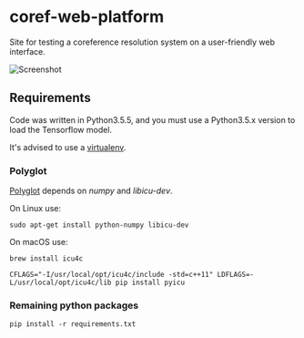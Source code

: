 # coref-web-platform
Site for testing a coreference resolution system on a user-friendly web interface.

![Screenshot](https://user-images.githubusercontent.com/13498941/44929735-ee7f2180-ad53-11e8-9ffc-6fb635cd091b.png)

## Requirements
Code was written in Python3.5.5, and you must use a Python3.5.x version to load the Tensorflow model.

It's advised to use a [virtualenv](https://virtualenv.pypa.io/en/stable/).

### Polyglot
[Polyglot](https://polyglot.readthedocs.io/en/latest/index.html) depends on _numpy_ and _libicu-dev_.

On Linux use:
```
sudo apt-get install python-numpy libicu-dev
```

On macOS use:
```
brew install icu4c

CFLAGS="-I/usr/local/opt/icu4c/include -std=c++11" LDFLAGS=-L/usr/local/opt/icu4c/lib pip install pyicu
```

### Remaining python packages
```
pip install -r requirements.txt
```
